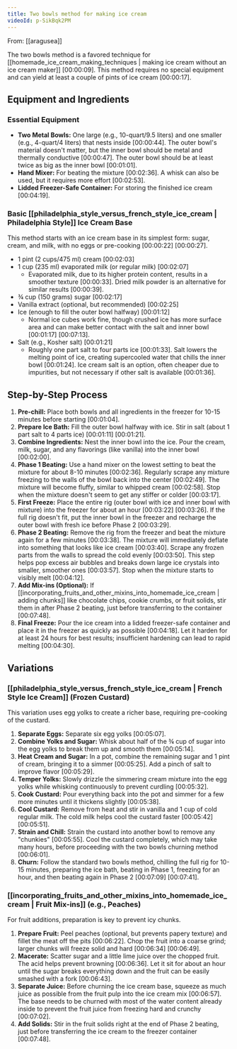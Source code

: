 ```yaml
---
title: Two bowls method for making ice cream
videoId: p-SikBqk2PM
---
```


From: [[aragusea]] <br/> 

The two bowls method is a favored technique for [[homemade_ice_cream_making_techniques | making ice cream without an ice cream maker]] <a class="yt-timestamp" data-t="00:00:09">[00:00:09]</a>. This method requires no special equipment and can yield at least a couple of pints of ice cream <a class="yt-timestamp" data-t="00:00:17">[00:00:17]</a>.

## Equipment and Ingredients

### Essential Equipment
*   **Two Metal Bowls:** One large (e.g., 10-quart/9.5 liters) and one smaller (e.g., 4-quart/4 liters) that nests inside <a class="yt-timestamp" data-t="00:00:44">[00:00:44]</a>. The outer bowl's material doesn't matter, but the inner bowl should be metal and thermally conductive <a class="yt-timestamp" data-t="00:00:47">[00:00:47]</a>. The outer bowl should be at least twice as big as the inner bowl <a class="yt-timestamp" data-t="00:01:01">[00:01:01]</a>.
*   **Hand Mixer:** For beating the mixture <a class="yt-timestamp" data-t="00:02:36">[00:02:36]</a>. A whisk can also be used, but it requires more effort <a class="yt-timestamp" data-t="00:02:53">[00:02:53]</a>.
*   **Lidded Freezer-Safe Container:** For storing the finished ice cream <a class="yt-timestamp" data-t="00:04:19">[00:04:19]</a>.

### Basic [[philadelphia_style_versus_french_style_ice_cream | Philadelphia Style]] Ice Cream Base
This method starts with an ice cream base in its simplest form: sugar, cream, and milk, with no eggs or pre-cooking <a class="yt-timestamp" data-t="00:00:22">[00:00:22]</a> <a class="yt-timestamp" data-t="00:00:27">[00:00:27]</a>.
*   1 pint (2 cups/475 ml) cream <a class="yt-timestamp" data-t="00:02:03">[00:02:03]</a>
*   1 cup (235 ml) evaporated milk (or regular milk) <a class="yt-timestamp" data-t="00:02:07">[00:02:07]</a>
    *   Evaporated milk, due to its higher protein content, results in a smoother texture <a class="yt-timestamp" data-t="00:00:33">[00:00:33]</a>. Dried milk powder is an alternative for similar results <a class="yt-timestamp" data-t="00:00:39">[00:00:39]</a>.
*   ¾ cup (150 grams) sugar <a class="yt-timestamp" data-t="00:02:17">[00:02:17]</a>
*   Vanilla extract (optional, but recommended) <a class="yt-timestamp" data-t="00:02:25">[00:02:25]</a>
*   Ice (enough to fill the outer bowl halfway) <a class="yt-timestamp" data-t="00:01:12">[00:01:12]</a>
    *   Normal ice cubes work fine, though crushed ice has more surface area and can make better contact with the salt and inner bowl <a class="yt-timestamp" data-t="00:01:17">[00:01:17]</a> <a class="yt-timestamp" data-t="00:07:13">[00:07:13]</a>.
*   Salt (e.g., Kosher salt) <a class="yt-timestamp" data-t="00:01:21">[00:01:21]</a>
    *   Roughly one part salt to four parts ice <a class="yt-timestamp" data-t="00:01:33">[00:01:33]</a>. Salt lowers the melting point of ice, creating supercooled water that chills the inner bowl <a class="yt-timestamp" data-t="00:01:24">[00:01:24]</a>. Ice cream salt is an option, often cheaper due to impurities, but not necessary if other salt is available <a class="yt-timestamp" data-t="00:01:36">[00:01:36]</a>.

## Step-by-Step Process

1.  **Pre-chill:** Place both bowls and all ingredients in the freezer for 10-15 minutes before starting <a class="yt-timestamp" data-t="00:01:04">[00:01:04]</a>.
2.  **Prepare Ice Bath:** Fill the outer bowl halfway with ice. Stir in salt (about 1 part salt to 4 parts ice) <a class="yt-timestamp" data-t="00:01:11">[00:01:11]</a> <a class="yt-timestamp" data-t="00:01:21">[00:01:21]</a>.
3.  **Combine Ingredients:** Nest the inner bowl into the ice. Pour the cream, milk, sugar, and any flavorings (like vanilla) into the inner bowl <a class="yt-timestamp" data-t="00:02:00">[00:02:00]</a>.
4.  **Phase 1 Beating:** Use a hand mixer on the lowest setting to beat the mixture for about 8-10 minutes <a class="yt-timestamp" data-t="00:02:36">[00:02:36]</a>. Regularly scrape any mixture freezing to the walls of the bowl back into the center <a class="yt-timestamp" data-t="00:02:49">[00:02:49]</a>. The mixture will become fluffy, similar to whipped cream <a class="yt-timestamp" data-t="00:02:58">[00:02:58]</a>. Stop when the mixture doesn't seem to get any stiffer or colder <a class="yt-timestamp" data-t="00:03:17">[00:03:17]</a>.
5.  **First Freeze:** Place the entire rig (outer bowl with ice and inner bowl with mixture) into the freezer for about an hour <a class="yt-timestamp" data-t="00:03:22">[00:03:22]</a> <a class="yt-timestamp" data-t="00:03:26">[00:03:26]</a>. If the full rig doesn't fit, put the inner bowl in the freezer and recharge the outer bowl with fresh ice before Phase 2 <a class="yt-timestamp" data-t="00:03:29">[00:03:29]</a>.
6.  **Phase 2 Beating:** Remove the rig from the freezer and beat the mixture again for a few minutes <a class="yt-timestamp" data-t="00:03:38">[00:03:38]</a>. The mixture will immediately deflate into something that looks like ice cream <a class="yt-timestamp" data-t="00:03:40">[00:03:40]</a>. Scrape any frozen parts from the walls to spread the cold evenly <a class="yt-timestamp" data-t="00:03:50">[00:03:50]</a>. This step helps pop excess air bubbles and breaks down large ice crystals into smaller, smoother ones <a class="yt-timestamp" data-t="00:03:57">[00:03:57]</a>. Stop when the mixture starts to visibly melt <a class="yt-timestamp" data-t="00:04:12">[00:04:12]</a>.
7.  **Add Mix-ins (Optional):** If [[incorporating_fruits_and_other_mixins_into_homemade_ice_cream | adding chunks]] like chocolate chips, cookie crumbs, or fruit solids, stir them in after Phase 2 beating, just before transferring to the container <a class="yt-timestamp" data-t="00:07:48">[00:07:48]</a>.
8.  **Final Freeze:** Pour the ice cream into a lidded freezer-safe container and place it in the freezer as quickly as possible <a class="yt-timestamp" data-t="00:04:18">[00:04:18]</a>. Let it harden for at least 24 hours for best results; insufficient hardening can lead to rapid melting <a class="yt-timestamp" data-t="00:04:30">[00:04:30]</a>.

## Variations

### [[philadelphia_style_versus_french_style_ice_cream | French Style Ice Cream]] (Frozen Custard)
This variation uses egg yolks to create a richer base, requiring pre-cooking of the custard.
1.  **Separate Eggs:** Separate six egg yolks <a class="yt-timestamp" data-t="00:05:07">[00:05:07]</a>.
2.  **Combine Yolks and Sugar:** Whisk about half of the ¾ cup of sugar into the egg yolks to break them up and smooth them <a class="yt-timestamp" data-t="00:05:14">[00:05:14]</a>.
3.  **Heat Cream and Sugar:** In a pot, combine the remaining sugar and 1 pint of cream, bringing it to a simmer <a class="yt-timestamp" data-t="00:05:25">[00:05:25]</a>. Add a pinch of salt to improve flavor <a class="yt-timestamp" data-t="00:05:29">[00:05:29]</a>.
4.  **Temper Yolks:** Slowly drizzle the simmering cream mixture into the egg yolks while whisking continuously to prevent curdling <a class="yt-timestamp" data-t="00:05:32">[00:05:32]</a>.
5.  **Cook Custard:** Pour everything back into the pot and simmer for a few more minutes until it thickens slightly <a class="yt-timestamp" data-t="00:05:38">[00:05:38]</a>.
6.  **Cool Custard:** Remove from heat and stir in vanilla and 1 cup of cold regular milk. The cold milk helps cool the custard faster <a class="yt-timestamp" data-t="00:05:42">[00:05:42]</a> <a class="yt-timestamp" data-t="00:05:51">[00:05:51]</a>.
7.  **Strain and Chill:** Strain the custard into another bowl to remove any "chunkies" <a class="yt-timestamp" data-t="00:05:55">[00:05:55]</a>. Cool the custard completely, which may take many hours, before proceeding with the two bowls churning method <a class="yt-timestamp" data-t="00:06:01">[00:06:01]</a>.
8.  **Churn:** Follow the standard two bowls method, chilling the full rig for 10-15 minutes, preparing the ice bath, beating in Phase 1, freezing for an hour, and then beating again in Phase 2 <a class="yt-timestamp" data-t="00:07:09">[00:07:09]</a> <a class="yt-timestamp" data-t="00:07:41">[00:07:41]</a>.

### [[incorporating_fruits_and_other_mixins_into_homemade_ice_cream | Fruit Mix-ins]] (e.g., Peaches)
For fruit additions, preparation is key to prevent icy chunks.
1.  **Prepare Fruit:** Peel peaches (optional, but prevents papery texture) and fillet the meat off the pits <a class="yt-timestamp" data-t="00:06:22">[00:06:22]</a>. Chop the fruit into a coarse grind; larger chunks will freeze solid and hard <a class="yt-timestamp" data-t="00:06:34">[00:06:34]</a> <a class="yt-timestamp" data-t="00:06:49">[00:06:49]</a>.
2.  **Macerate:** Scatter sugar and a little lime juice over the chopped fruit. The acid helps prevent browning <a class="yt-timestamp" data-t="00:06:36">[00:06:36]</a>. Let it sit for about an hour until the sugar breaks everything down and the fruit can be easily smashed with a fork <a class="yt-timestamp" data-t="00:06:43">[00:06:43]</a>.
3.  **Separate Juice:** Before churning the ice cream base, squeeze as much juice as possible from the fruit pulp into the ice cream mix <a class="yt-timestamp" data-t="00:06:57">[00:06:57]</a>. The base needs to be churned with most of the water content already inside to prevent the fruit juice from freezing hard and crunchy <a class="yt-timestamp" data-t="00:07:02">[00:07:02]</a>.
4.  **Add Solids:** Stir in the fruit solids right at the end of Phase 2 beating, just before transferring the ice cream to the freezer container <a class="yt-timestamp" data-t="00:07:48">[00:07:48]</a>.